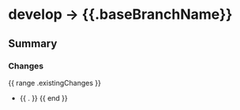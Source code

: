 # develop -> {{.baseBranchName}}

## Summary

### Changes
{{ range .existingChanges }}
- {{ . }}
{{ end }}